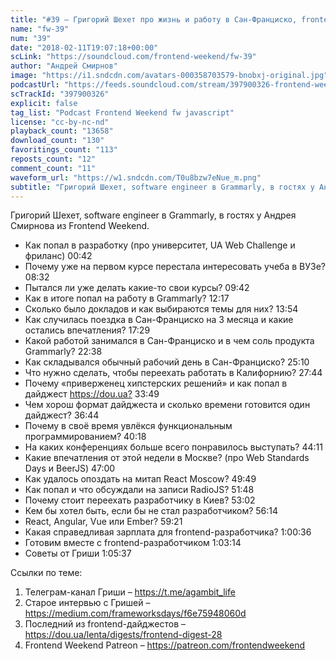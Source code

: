 ```yaml
---
title: "#39 – Григорий Шехет про жизнь и работу в Сан-Франциско, frontend-дайджест и FRP"
name: "fw-39"
num: "39"
date: "2018-02-11T19:07:18+00:00"
scLink: "https://soundcloud.com/frontend-weekend/fw-39"
author: "Андрей Смирнов"
image: "https://i1.sndcdn.com/avatars-000358703579-bnobxj-original.jpg"
podcastUrl: "https://feeds.soundcloud.com/stream/397900326-frontend-weekend-fw-39.m4a"
scTrackId: "397900326"
explicit: false
tag_list: "Podcast Frontend Weekend fw javascript"
license: "cc-by-nc-nd"
playback_count: "13658"
download_count: "130"
favoritings_count: "113"
reposts_count: "12"
comment_count: "11"
waveform_url: "https://w1.sndcdn.com/T0u8bzw7eNue_m.png"
subtitle: "Григорий Шехет, software engineer в Grammarly, в гостях у Андрея Смирнова из Frontend Weekend. "
---
```


Григорий Шехет, software engineer в Grammarly, в гостях у Андрея Смирнова из Frontend Weekend.

- Как попал в разработку (про университет, UA Web Challenge и фриланс) <timecode sec="42">00:42</timecode>
- Почему уже на первом курсе перестала интересовать учеба в ВУЗе? <timecode sec="512">08:32</timecode>
- Пытался ли уже делать какие-то свои курсы? <timecode sec="582">09:42</timecode>
- Как в итоге попал на работу в Grammarly? <timecode sec="737">12:17</timecode>
- Сколько было докладов и как выбираются темы для них? <timecode sec="834">13:54</timecode>
- Как случилась поездка в Сан-Франциско на 3 месяца и какие остались впечатления? <timecode sec="1049">17:29</timecode>
- Какой работой занимался в Сан-Франциско и в чем соль продукта Grammarly? <timecode sec="1358">22:38</timecode>
- Как складывался обычный рабочий день в Сан-Франциско? <timecode sec="1510">25:10</timecode>
- Что нужно сделать, чтобы переехать работать в Калифорнию? <timecode sec="1664">27:44</timecode>
- Почему «приверженец хипстерских решений» и как попал в дайджест <https://dou.ua?> <timecode sec="2029">33:49</timecode>
- Чем хорош формат дайджеста и сколько времени готовится один дайджест? <timecode sec="2204">36:44</timecode>
- Почему в своё время увлёкся функциональным программированием? <timecode sec="2418">40:18</timecode>
- На каких конференциях больше всего понравилось выступать? <timecode sec="2651">44:11</timecode>
- Какие впечатления от этой недели в Москве? (про Web Standards Days и BeerJS) <timecode sec="2820">47:00</timecode>
- Как удалось опоздать на митап React Moscow? <timecode sec="2989">49:49</timecode>
- Как попал и что обсуждали на записи RadioJS? <timecode sec="3108">51:48</timecode>
- Почему стоит переехать разработчику в Киев? <timecode sec="3182">53:02</timecode>
- Кем бы хотел быть, если бы не стал разработчиком? <timecode sec="3374">56:14</timecode>
- React, Angular, Vue или Ember? <timecode sec="3561">59:21</timecode>
- Какая справедливая зарплата для frontend-разработчика? <timecode sec="3636">1:00:36</timecode>
- Готовим вместе с frontend-разработчиком <timecode sec="3794">1:03:14</timecode>
- Советы от Гриши <timecode sec="3937">1:05:37</timecode>

Ссылки по теме:

1. Телеграм-канал Гриши – <https://t.me/agambit_life>
2. Старое интервью с Гришей – <https://medium.com/frameworksdays/f6e75948060d>
3. Последний из frontend-дайджестов – <https://dou.ua/lenta/digests/frontend-digest-28>
4. Frontend Weekend Patreon – <https://patreon.com/frontendweekend>
